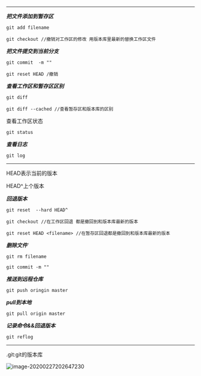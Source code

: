 ***





***把文件添加到暂存区***

`git add filename `

`git checkout //撤销对工作区的修改 用版本库里最新的替换工作区文件`



***把文件提交到当前分支***

`git commit  -m ""`

`git reset HEAD /撤销`

***查看工作区和暂存区区别***

`git diff`

`git diff --cached //查看暂存区和版本库的区别`



查看工作区状态

`git status`

***查看日志***

`git log`

---

HEAD表示当前的版本

HEAD^上个版本

***回退版本***

`git reset  --hard HEAD^`

`git checkout //在工作区回退 都是撤回到和版本库最新的版本`

`git reset HEAD <filename> //在暂存区回退都是撤回到和版本库最新的版本`

***删除文件***‘

`git rm filename`

`git commit -m ""`

***推送到远程仓库***

`git push oringin master`

***pull到本地***

`git pull origin master`









***记录命令&&回退版本***

`git reflog`

***

.git:git的版本库

![image-20200227202647230](C:\Users\ASUS\AppData\Roaming\Typora\typora-user-images\image-20200227202647230.png)